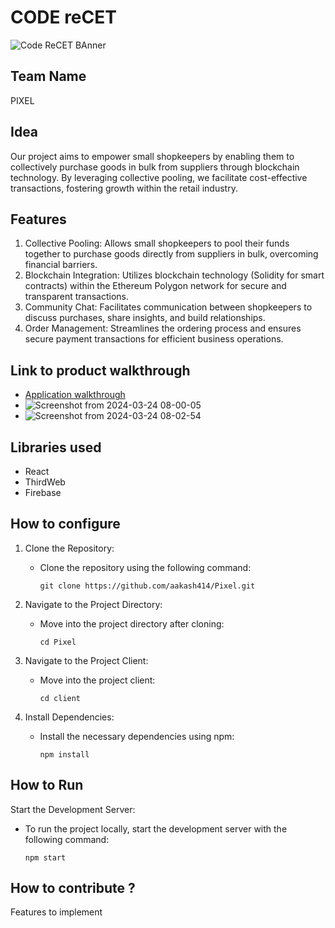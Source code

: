 

# CODE reCET

![Code ReCET BAnner](https://github.com/CODE-reCET/CodeRECET24/assets/154266304/08736571-0016-4aef-840d-94054de99db7)

## Team Name
PIXEL 

## Idea
Our project aims to empower small shopkeepers by enabling them to collectively purchase goods in bulk from suppliers through blockchain technology. By leveraging collective pooling, we facilitate cost-effective transactions, fostering growth within the retail industry.
## Features 
1. Collective Pooling: Allows small shopkeepers to pool their funds together to purchase goods directly from suppliers in bulk, overcoming financial barriers.
2. Blockchain Integration: Utilizes blockchain technology (Solidity for smart contracts) within the Ethereum Polygon network for secure and transparent transactions.
3. Community Chat: Facilitates communication between shopkeepers to discuss purchases, share insights, and build relationships.
4. Order Management: Streamlines the ordering process and ensures secure payment transactions for efficient business operations.

## Link to product walkthrough
- [Application walkthrough](https://www.loom.com/share/e0dd97fb50a54872bcb29fd2c334188e?sid=d105a7c0-89e3-4daf-ba3e-ec253c475cde	)
- ![Screenshot from 2024-03-24 08-00-05](https://github.com/aakash414/Pixel/assets/55126957/bc32f0fd-3299-4930-9ab3-f7e7e9409ab1)
- ![Screenshot from 2024-03-24 08-02-54](https://github.com/aakash414/Pixel/assets/55126957/4242d3d7-737f-47fd-a0f6-ad5915c08d44)



   
## Libraries used
- React
- ThirdWeb
- Firebase

## How to configure
1.  Clone the Repository:

    -   Clone the repository using the following command:

        `git clone https://github.com/aakash414/Pixel.git`

2.  Navigate to the Project Directory:

    -   Move into the project directory after cloning:

        `cd Pixel`

3.  Navigate to the Project Client:

    -   Move into the project client:

        `cd client`

3.  Install Dependencies:

    -   Install the necessary dependencies using npm:

        `npm install`

## How to Run
Start the Development Server:

-   To run the project locally, start the development server with the following command:

    `npm start`


## How to contribute ? 
Features to implement 
